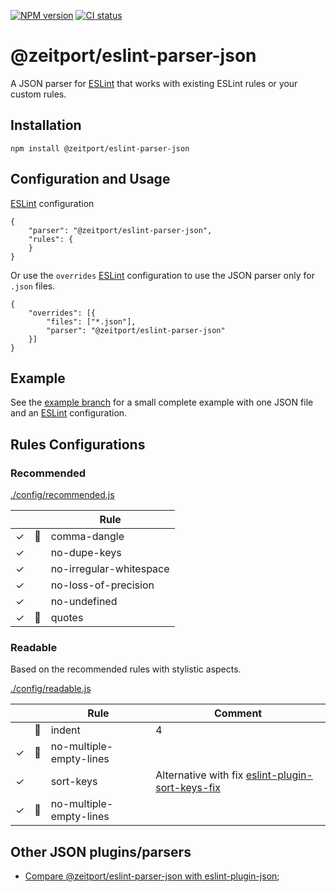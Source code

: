 [![NPM version](https://img.shields.io/npm/v/@zeitport/eslint-parser-json.svg)](https://img.shields.io/npm/v/@zeitport/eslint-parser-json)
[![CI status](https://github.com/zeitport/eslint-parser-json/workflows/CI/badge.svg?branch=master&event=push)](https://github.com/zeitport/eslint-parser-json/actions?query=workflow%3ACI)

# @zeitport/eslint-parser-json

A JSON parser for [ESLint] that works with existing ESLint rules or your custom rules.

## Installation

```
npm install @zeitport/eslint-parser-json
```

## Configuration and Usage

[ESLint] configuration
```
{
    "parser": "@zeitport/eslint-parser-json",
    "rules": {
    }
}
```

Or use the `overrides` [ESLint] configuration to use the JSON parser only for `.json` files.

```
{
    "overrides": [{
        "files": ["*.json"],
        "parser": "@zeitport/eslint-parser-json"
    }]
}
```

## Example
See the [example branch] for a small complete example with one JSON file and an [ESLint] configuration.

## Rules Configurations

### Recommended
[./config/recommended.js](./config/recommended.js)

|   |   | Rule                   |
|---|---|------------------------|
|✓|🔧| comma-dangle              |
|✓| | no-dupe-keys              |
|✓| | no-irregular-whitespace   |
|✓| | no-loss-of-precision      |
|✓| | no-undefined              |
|✓|🔧| quotes                   |

### Readable
Based on the recommended rules with stylistic aspects.

[./config/readable.js](./config/readable.js)

|   |   | Rule                   | Comment |
|---|---|------------------------|---------------------|
| |🔧| indent | 4 |
|✓|🔧| no-multiple-empty-lines | |
|✓| | sort-keys |Alternative with fix [eslint-plugin-sort-keys-fix] |
|✓|🔧| no-multiple-empty-lines | |

## Other JSON plugins/parsers

- [Compare @zeitport/eslint-parser-json with eslint-plugin-json](docs/compare-eslint-plugin-json.md);

[ESLint]: https://eslint.org/
[custom parser]: https://eslint.org/docs/developer-guide/working-with-custom-parsers
[eslint-plugin-json]: https://github.com/azeemba/eslint-plugin-json
[eslint-plugin-jsonc]: https://github.com/ota-meshi/eslint-plugin-jsonc
[eslint-plugin-sort-keys-fix]: https://github.com/leo-buneev/eslint-plugin-sort-keys-fix
[example branch]: https://github.com/zeitport/eslint-parser-json/tree/example
